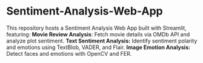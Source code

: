 # Sentiment-Analysis-Web-App
This repository hosts a Sentiment Analysis Web App built with Streamlit, featuring:            **Movie Review Analysis**: Fetch movie details via OMDb API and analyze plot sentiment. 
        **Text Sentiment Analysis:** Identify sentiment polarity and emotions using TextBlob, VADER, and Flair. 
        **Image Emotion Analysis:** Detect faces and emotions with OpenCV and FER.
